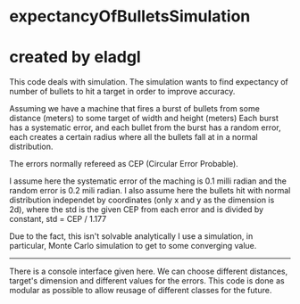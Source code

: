 # expectancyOfBulletsSimulation
# created by eladgl
This code deals with simulation. The simulation wants to find expectancy of number of bullets to hit a target in order to improve accuracy.

Assuming we have a machine that fires a burst of bullets from some distance (meters) to some target of width and height (meters)
Each burst has a systematic error, and each bullet from the burst has a random error, each creates a certain radius where all the bullets fall at in a normal distribution.

The errors normally refereed as CEP (Circular Error Probable).

I assume here the systematic error of the maching is 0.1 milli radian and the random error is 0.2 mili radian.
I also assume here the bullets hit with normal distribution independet by coordinates (only x and y as the dimension is 2d),
where the std is the given CEP from each error and is divided by constant, std = CEP / 1.177


Due to the fact, this isn't solvable analytically I use a simulation, in particular, Monte Carlo simulation to get to some converging value.

----------------------------

There is a console interface given here. We can choose different distances, target's dimension and different values for the errors.
This code is done as modular as possible to allow reusage of different classes for the future.
